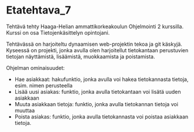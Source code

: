# Etatehtava_7

Tehtävä tehty Haaga-Helian ammattikorkeakoulun Ohjelmointi 2 kurssilla. Kurssi on osa Tietojenkäsittelyn opintojani.

Tehtävässä on harjoiteltu dynaamisen web-projektin tekoa ja git käskyjä. 
Kyseessä on projekti, jonka avulla olen harjoitellut tietokantaan perustuvien tietojan näyttämistä, lisäämistä, muokkaamista ja poistamista.

Ohjelman ominaisuudet:
- Hae asiakkaat: hakufunktio, jonka avulla voi hakea tietokannasta tietoja, esim. nimen perusteella
- Lisää uusi asiakas: funktio, jonka avulla tietokantaan voi lisätä uuden asiakkaan
- Muuta asiakkaan tietoja: funktio, jonka avulla tietokannan tietoja voi muuttaa
- Poista asiakas: funktio, jonka avulla tietokannasta voi poistaa asiakkaan tietoja.
